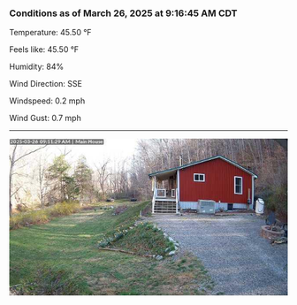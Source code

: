 ### Conditions as of March 26, 2025 at 9:16:45 AM CDT 

Temperature: 45.50 &deg;F

Feels like: 45.50 &deg;F

Humidity: 84%

Wind Direction: SSE

Windspeed: 0.2 mph

Wind Gust: 0.7 mph

---

<img src="./images/latest.jpeg"/>

